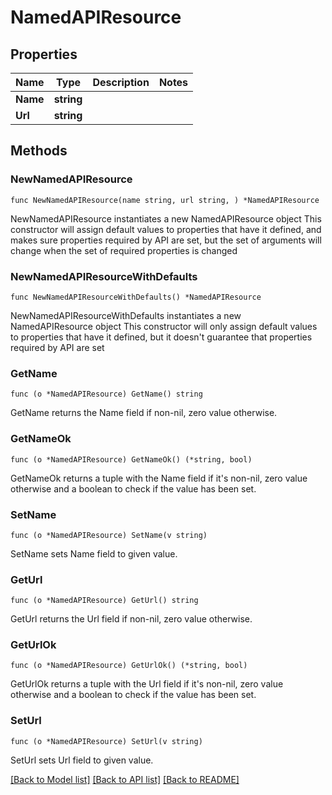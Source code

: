 # NamedAPIResource

## Properties

Name | Type | Description | Notes
------------ | ------------- | ------------- | -------------
**Name** | **string** |  | 
**Url** | **string** |  | 

## Methods

### NewNamedAPIResource

`func NewNamedAPIResource(name string, url string, ) *NamedAPIResource`

NewNamedAPIResource instantiates a new NamedAPIResource object
This constructor will assign default values to properties that have it defined,
and makes sure properties required by API are set, but the set of arguments
will change when the set of required properties is changed

### NewNamedAPIResourceWithDefaults

`func NewNamedAPIResourceWithDefaults() *NamedAPIResource`

NewNamedAPIResourceWithDefaults instantiates a new NamedAPIResource object
This constructor will only assign default values to properties that have it defined,
but it doesn't guarantee that properties required by API are set

### GetName

`func (o *NamedAPIResource) GetName() string`

GetName returns the Name field if non-nil, zero value otherwise.

### GetNameOk

`func (o *NamedAPIResource) GetNameOk() (*string, bool)`

GetNameOk returns a tuple with the Name field if it's non-nil, zero value otherwise
and a boolean to check if the value has been set.

### SetName

`func (o *NamedAPIResource) SetName(v string)`

SetName sets Name field to given value.


### GetUrl

`func (o *NamedAPIResource) GetUrl() string`

GetUrl returns the Url field if non-nil, zero value otherwise.

### GetUrlOk

`func (o *NamedAPIResource) GetUrlOk() (*string, bool)`

GetUrlOk returns a tuple with the Url field if it's non-nil, zero value otherwise
and a boolean to check if the value has been set.

### SetUrl

`func (o *NamedAPIResource) SetUrl(v string)`

SetUrl sets Url field to given value.



[[Back to Model list]](../README.md#documentation-for-models) [[Back to API list]](../README.md#documentation-for-api-endpoints) [[Back to README]](../README.md)


